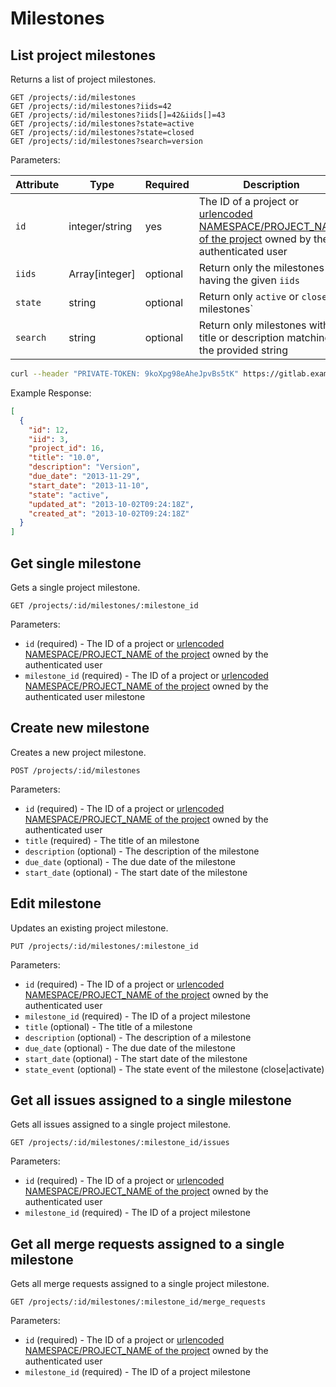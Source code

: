 # Milestones

## List project milestones

Returns a list of project milestones.

```
GET /projects/:id/milestones
GET /projects/:id/milestones?iids=42
GET /projects/:id/milestones?iids[]=42&iids[]=43
GET /projects/:id/milestones?state=active
GET /projects/:id/milestones?state=closed
GET /projects/:id/milestones?search=version
```

Parameters:

| Attribute | Type | Required | Description |
| --------- | ---- | -------- | ----------- |
| `id` | integer/string | yes | The ID of a project or [urlencoded NAMESPACE/PROJECT_NAME of the project](README.md#namespaced-path-encoding) owned by the authenticated user |
| `iids` | Array[integer] | optional | Return only the milestones having the given `iids` |
| `state` | string | optional | Return only `active` or `closed` milestones` |
| `search` | string | optional | Return only milestones with a title or description matching the provided string |

```bash
curl --header "PRIVATE-TOKEN: 9koXpg98eAheJpvBs5tK" https://gitlab.example.com/api/v4/projects/5/milestones
```

Example Response:

```json
[
  {
    "id": 12,
    "iid": 3,
    "project_id": 16,
    "title": "10.0",
    "description": "Version",
    "due_date": "2013-11-29",
    "start_date": "2013-11-10",
    "state": "active",
    "updated_at": "2013-10-02T09:24:18Z",
    "created_at": "2013-10-02T09:24:18Z"
  }
]
```


## Get single milestone

Gets a single project milestone.

```
GET /projects/:id/milestones/:milestone_id
```

Parameters:

- `id` (required) - The ID of a project or [urlencoded NAMESPACE/PROJECT_NAME of the project](README.md#namespaced-path-encoding) owned by the authenticated user
- `milestone_id` (required) - The ID of a project or [urlencoded NAMESPACE/PROJECT_NAME of the project](README.md#namespaced-path-encoding) owned by the authenticated user milestone

## Create new milestone

Creates a new project milestone.

```
POST /projects/:id/milestones
```

Parameters:

- `id` (required) - The ID of a project or [urlencoded NAMESPACE/PROJECT_NAME of the project](README.md#namespaced-path-encoding) owned by the authenticated user
- `title` (required) - The title of an milestone
- `description` (optional) - The description of the milestone
- `due_date` (optional) - The due date of the milestone
- `start_date` (optional) - The start date of the milestone

## Edit milestone

Updates an existing project milestone.

```
PUT /projects/:id/milestones/:milestone_id
```

Parameters:

- `id` (required) - The ID of a project or [urlencoded NAMESPACE/PROJECT_NAME of the project](README.md#namespaced-path-encoding) owned by the authenticated user
- `milestone_id` (required) - The ID of a project milestone
- `title` (optional) - The title of a milestone
- `description` (optional) - The description of a milestone
- `due_date` (optional) - The due date of the milestone
- `start_date` (optional) - The start date of the milestone
- `state_event` (optional) - The state event of the milestone (close|activate)

## Get all issues assigned to a single milestone

Gets all issues assigned to a single project milestone.

```
GET /projects/:id/milestones/:milestone_id/issues
```

Parameters:

- `id` (required) - The ID of a project or [urlencoded NAMESPACE/PROJECT_NAME of the project](README.md#namespaced-path-encoding) owned by the authenticated user
- `milestone_id` (required) - The ID of a project milestone

## Get all merge requests assigned to a single milestone

Gets all merge requests assigned to a single project milestone.

```
GET /projects/:id/milestones/:milestone_id/merge_requests
```

Parameters:

- `id` (required) - The ID of a project or [urlencoded NAMESPACE/PROJECT_NAME of the project](README.md#namespaced-path-encoding) owned by the authenticated user
- `milestone_id` (required) - The ID of a project milestone
